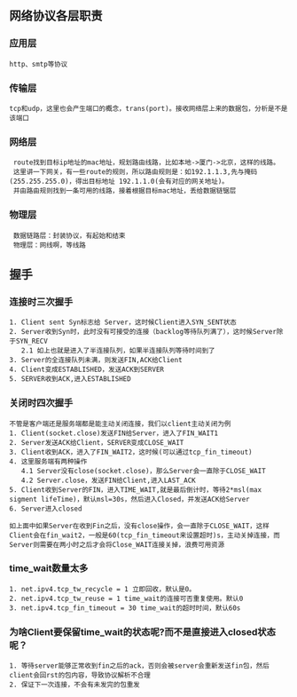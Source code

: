 ## 网络协议各层职责
### 应用层
    http、smtp等协议
### 传输层
    tcp和udp，这里也会产生端口的概念，trans(port)。接收网络层上来的数据包，分析是不是该端口
### 网络层
     route找到目标ip地址的mac地址，规划路由线路，比如本地->厦门->北京，这样的线路。
     这里讲一下网关，有一些route的规则，所以路由规则是：如192.1.1.3,先与掩码(255.255.255.0)，得出目标地址 192.1.1.0(会有对应的网关地址)。
     并由路由规则找到一条可用的线路，接着根据目标mac地址，丢给数据链锯层
### 物理层
     数据链路层：封装协议，有起始和结束
     物理层：网线啊，等线路

## 握手

### 连接时三次握手
    1. Client sent Syn标志给 Server，这时候Client进入SYN_SENT状态
    2. Server收到Syn时，此时没有可接受的连接（backlog等待队列满了），这时候Server除于SYN_RECV
       2.1 如上也就是进入了半连接队列，如果半连接队列等待时间到了
    3. Server的全连接队列未满，则发送FIN,ACK给Client
    4. Client变成ESTABLISHED，发送ACK到SERVER
    5. SERVER收到ACK,进入ESTABLISHED
### 关闭时四次握手
    不管是客户端还是服务端都是能主动关闭连接，我们以client主动关闭为例
    1. Client(socket.close)发送FIN给Server，进入了FIN_WAIT1
    2. Server发送ACK给Client，SERVER变成CLOSE_WAIT
    3. Client收到ACK，进入了FIN_WAIT2，这时候(可以通过tcp_fin_timeout)
    4. 这里服务端有两种操作
       4.1 Server没有close(socket.close)，那么Server会一直除于CLOSE_WAIT
       4.2 Server.close，发送FIN给Client,进入LAST_ACK
    5. Client收到Server的FIN，进入TIME_WAIT,就是最后倒计时，等待2*msl(max sigment lifeTime)，默认msl=30s，然后进入Closed，并发送ACK给Server
    6. Server进入closed
    
    如上面中如果Server在收到Fin之后，没有close操作，会一直除于CLOSE_WAIT，这样Client会在fin_wait2，一般是60(tcp_fin_timeout来设置超时)s，主动关掉连接，而Server则需要在两小时之后才会将Close_WAIT连接关掉，浪费可用资源

### time_wait数量太多
    1. net.ipv4.tcp_tw_recycle = 1 立即回收，默认是0。
    2. net.ipv4.tcp_tw_reuse = 1 time_wait的连接可否重复使用。默认0
    3. net.ipv4.tcp_fin_timeout = 30 time_wait的超时时间，默认60s


### 为啥Client要保留time_wait的状态呢?而不是直接进入closed状态呢？
    1. 等待server能够正常收到fin之后的ack，否则会被server会重新发送fin包，然后client会回rst的包内容，导致协议解析不合理
    2. 保证下一次连接，不会有未发完的包重发




